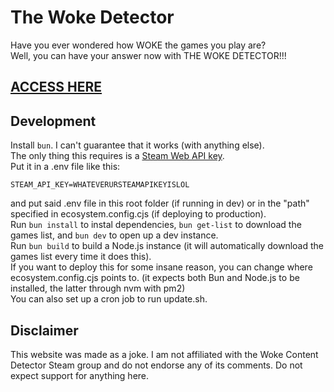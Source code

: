 # The Woke Detector
Have you ever wondered how WOKE the games you play are?  
Well, you can have your answer now with THE WOKE DETECTOR!!!
## [ACCESS HERE](https://wokedetector.cirnoslab.me)
## Development
Install `bun`. I can't guarantee that it works (with anything else).  
The only thing this requires is a [Steam Web API key](https://steamcommunity.com/dev/apikey).  
Put it in a .env file like this:
```
STEAM_API_KEY=WHATEVERURSTEAMAPIKEYISLOL
```
and put said .env file in this root folder (if running in dev) or in the "path" specified in ecosystem.config.cjs (if deploying to production).  
Run `bun install` to instal dependencies, `bun get-list` to download the games list, and `bun dev` to open up a dev instance.  
Run `bun build` to build a Node.js instance (it will automatically download the games list every time it does this).  
If you want to deploy this for some insane reason, you can change where ecosystem.config.cjs points to. (it expects both Bun and Node.js to be installed, the latter through nvm with pm2)  
You can also set up a cron job to run update.sh.
## Disclaimer
This website was made as a joke. I am not affiliated with the Woke Content Detector Steam group and do not endorse any of its comments. Do not expect support for anything here.